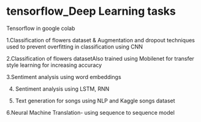 # tensorflow_Deep Learning tasks

Tensorflow in google colab

1.Classification of flowers dataset & Augmentation and dropout techniques used to prevent overfitting in classification using CNN

2.Classification of flowers datasetAlso trained using Mobilenet for transfer style learning for increasing accuracy

3.Sentiment analysis using word embeddings

4. Sentiment analysis using LSTM, RNN

5. Text generation for songs using NLP and Kaggle songs dataset

6.Neural Machine Translation- using sequence to sequence model
